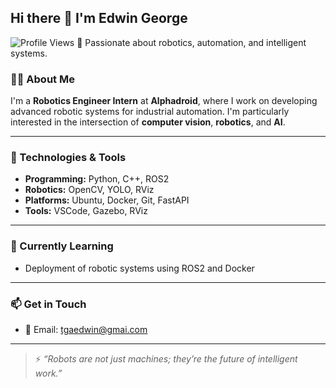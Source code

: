 ## Hi there 👋 I'm Edwin George
![Profile Views](https://komarev.com/ghpvc/?username=edwingeorge1&color=blue)
🚀 Passionate about robotics, automation, and intelligent systems.

### 👨‍💻 About Me

I'm a **Robotics Engineer Intern** at **Alphadroid**, where I work on developing advanced robotic systems for industrial automation. I'm particularly interested in the intersection of **computer vision**, **robotics**, and **AI**.


---

### 🔧 Technologies & Tools

- **Programming:** Python, C++, ROS2  
- **Robotics:** OpenCV, YOLO, RViz  
- **Platforms:** Ubuntu, Docker, Git, FastAPI  
- **Tools:** VSCode, Gazebo, RViz

---

### 🌱 Currently Learning

- Deployment of robotic systems using ROS2 and Docker  

---

### 📫 Get in Touch

- 📧 Email: tgaedwin@gmai.com 


---

> ⚡ *“Robots are not just machines; they’re the future of intelligent work.”*
